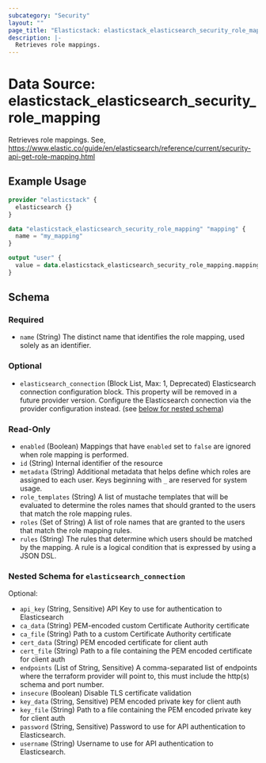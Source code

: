 ```yaml
---
subcategory: "Security"
layout: ""
page_title: "Elasticstack: elasticstack_elasticsearch_security_role_mapping Data Source"
description: |-
  Retrieves role mappings.
---
```


# Data Source: elasticstack_elasticsearch_security_role_mapping

Retrieves role mappings. See, https://www.elastic.co/guide/en/elasticsearch/reference/current/security-api-get-role-mapping.html

## Example Usage

```terraform
provider "elasticstack" {
  elasticsearch {}
}

data "elasticstack_elasticsearch_security_role_mapping" "mapping" {
  name = "my_mapping"
}

output "user" {
  value = data.elasticstack_elasticsearch_security_role_mapping.mapping.name
}
```

<!-- schema generated by tfplugindocs -->
## Schema

### Required

- `name` (String) The distinct name that identifies the role mapping, used solely as an identifier.

### Optional

- `elasticsearch_connection` (Block List, Max: 1, Deprecated) Elasticsearch connection configuration block. This property will be removed in a future provider version. Configure the Elasticsearch connection via the provider configuration instead. (see [below for nested schema](#nestedblock--elasticsearch_connection))

### Read-Only

- `enabled` (Boolean) Mappings that have `enabled` set to `false` are ignored when role mapping is performed.
- `id` (String) Internal identifier of the resource
- `metadata` (String) Additional metadata that helps define which roles are assigned to each user. Keys beginning with `_` are reserved for system usage.
- `role_templates` (String) A list of mustache templates that will be evaluated to determine the roles names that should granted to the users that match the role mapping rules.
- `roles` (Set of String) A list of role names that are granted to the users that match the role mapping rules.
- `rules` (String) The rules that determine which users should be matched by the mapping. A rule is a logical condition that is expressed by using a JSON DSL.

<a id="nestedblock--elasticsearch_connection"></a>
### Nested Schema for `elasticsearch_connection`

Optional:

- `api_key` (String, Sensitive) API Key to use for authentication to Elasticsearch
- `ca_data` (String) PEM-encoded custom Certificate Authority certificate
- `ca_file` (String) Path to a custom Certificate Authority certificate
- `cert_data` (String) PEM encoded certificate for client auth
- `cert_file` (String) Path to a file containing the PEM encoded certificate for client auth
- `endpoints` (List of String, Sensitive) A comma-separated list of endpoints where the terraform provider will point to, this must include the http(s) schema and port number.
- `insecure` (Boolean) Disable TLS certificate validation
- `key_data` (String, Sensitive) PEM encoded private key for client auth
- `key_file` (String) Path to a file containing the PEM encoded private key for client auth
- `password` (String, Sensitive) Password to use for API authentication to Elasticsearch.
- `username` (String) Username to use for API authentication to Elasticsearch.
